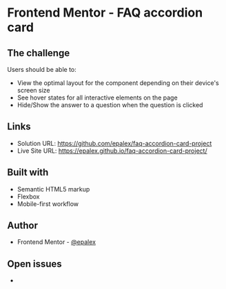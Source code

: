 # Frontend Mentor - FAQ accordion card

## The challenge

Users should be able to:

- View the optimal layout for the component depending on their device's screen size
- See hover states for all interactive elements on the page
- Hide/Show the answer to a question when the question is clicked

## Links

- Solution URL: https://github.com/epalex/faq-accordion-card-project
- Live Site URL: https://epalex.github.io/faq-accordion-card-project/

## Built with

- Semantic HTML5 markup
- Flexbox
- Mobile-first workflow

## Author

- Frontend Mentor - [@epalex](https://www.frontendmentor.io/profile/epalex)

## Open issues

- 


